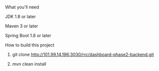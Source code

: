 What you'll need

JDK 1.8 or later

Maven 3 or later 

Spring Boot 1.8 or later

How to build this project

1. git clone http://101.99.14.196:3030/rrc/dashboard-phase2-backend.git

2. mvn clean install
